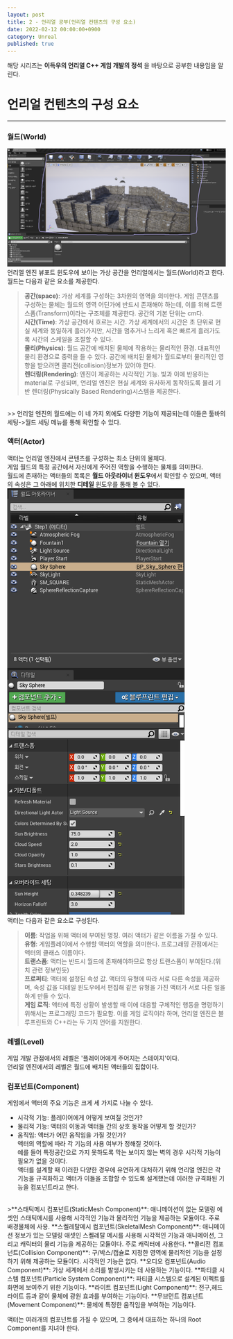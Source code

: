 ```yaml
---
layout: post
title: 2 - 언리얼 공부(언리얼 컨텐츠의 구성 요소)
date: 2022-02-12 00:00:00+0900
category: Unreal
published: true
---
```

해당 시리즈는 **이득우의 언리얼 C++ 게임 개발의 정석** 을 바탕으로 공부한 내용임을 알린다.

# 언리얼 컨텐츠의 구성 요소

---
### 월드(World) ###  
![월드](\images\unrealstudy\world.png)    
언리엘 엔진 뷰포트 윈도우에 보이는 가상 공간을 언리얼에서는 월드(World)라고 한다.  
월드는 다음과 같은 요소를 제공한다.  
>**공간(space)**: 가상 세계를 구성하는 3차원의 영역을 의미한다. 게임 콘텐츠를 구성하는 물체는 월드의 영역 어딘가에 반드시 존재해야 하는데, 이를 위해 트랜스폼(Transform)이라는 구조체를 제공한다. 공간의 기본 단위는 cm다.  
**시간(Time)**: 가상 공간에서 흐르는 시간. 가상 세계에서의 시간은 초 단위로 현실 세계와 동일하게 흘러가지만, 시간을 멈추거나 느리게 혹은 빠르게 흘러가도록 시간의 스케일을 조절할 수 있다.  
**물리(Physics)**: 월드 공간에 배치된 물체에 작용하는 물리적인 환경. 대표적인 물리 환경으로 중력을 들 수 있다. 공간에 배치된 물체가 월드로부터 물리적인 영향을 받으려면 콜리전(collision)정보가 있어야 한다.  
**렌더링(Rendering)**: 엔진이 제공하는 시각적인 기능. 빛과 이에 반응하는 material로 구성되며, 언리얼 엔진은 현실 세계와 유사하게 동작하도록 물리 기반 렌더링(Physically Based Rendering)시스템을 제공한다.  
<br>
>> 언리얼 엔진의 월드에는 이 네 가지 외에도 다양한 기능이 제공되는데 이들은 툴바의 세팅->월드 세팅 메뉴를 통해 확인할 수 있다.

### 액터(Actor) ###  
액터는 언리얼 엔진에서 콘텐츠를 구성하는 최소 단위의 물체다.  
게임 월드의 특정 공간에서 자신에게 주어진 역할을 수행하는 물체를 의미한다.  
월드에 존재하는 액터들의 목록은 **월드 아웃라이너 윈도우**에서 확인할 수 있으며, 액터의 속성은 그 아래에 위치한 **디테일** 윈도우를 통해 볼 수 있다.  
![액터보기](\images\unrealstudy\actordetail.png)  
액터는 다음과 같은 요소로 구성된다.  
>**이름**: 작업을 위해 액터에 부여된 명칭. 여러 액터가 같은 이름을 가질 수 있다.  
**유형**: 게임플레이에서 수행할 액터의 역할을 의미한다. 프로그래밍 관점에서는 액터의 클래스 이름이다.   
**트랜스폼**: 액터는 반드시 월드에 존재해야하므로 항상 트랜스폼이 부여된다.(위치 관련 정보인듯)  
**프로퍼티**: 액터에 설정된 속성 값. 액터의 유형에 따라 서로 다른 속성을 제공하며, 속성 값을 디테일 윈도우에서 편집해 같은 유형을 가진 액터가 서로 다른 일을 하게 만들 수 있다.  
**게임 로직**: 액터에 특정 상황이 발생할 때 이에 대응할 구체적인 행동을 명령하기 위해서는 프로그래밍 코드가 필요함. 이를 게임 로직이라 하며, 언리얼 엔진은 블루프린트와 C++라는 두 가지 언어를 지원한다.  

### 레벨(Level) ###  
게임 개발 관점에서의 레벨은 '플레이어에게 주어지는 스테이지'이다.  
언리얼 엔진에서의 레벨은 월드에 배치된 액터들의 집합이다.  

### 컴포넌트(Component) ###  
게임에서 액터의 주요 기능은 크게 세 가지로 나눌 수 있다.  
- 시각적 기능: 플레이어에게 어떻게 보여질 것인가?
- 물리적 기능: 액터의 이동과 액터들 간의 상호 동작을 어떻게 할 것인가?
- 움직임: 액터가 어떤 움직임을 가질 것인가?  
액터의 역할에 따라 각 기능의 사용 여부가 정해질 것이다.  
예를 들어 특정공간으로 가지 못하도록 막는 보이지 않는 벽의 경우 시각적 기능이 필요가 없을 것이다.  
액터를 설계할 때 이러한 다양한 경우에 유연하게 대처하기 위해 언리얼 엔진은 각 기능을 규격화하고 액터가 이들을 조합할 수 있도록 설계했는데 이러한 규격화된 기능을 컴포넌트라고 한다.  

<br>
>**스태틱메시 컴포넌트(StaticMesh Component)**: 애니메이션이 없는 모델링 에셋인 스태틱메시를 사용해 시각적인 기능과 물리적인 기능을 제공하는 모듈이다. 주로 배경물체에 사용.  
**스켈레탈메시 컴포넌트(SkeletalMesh Component)**: 애니메이션 정보가 있는 모델링 애셋인 스켈레탈 메시를 사용해 시각적인 기능과 애니메이션, 그리고 캐릭터의 물리 기능을 제공하는 모듈이다. 주로 캐릭터에 사용한다.  
**콜리전 컴포넌트(Collision Component)**: 구/박스/캡슐로 지정한 영역에 물리적인 기능을 설정하기 위해 제공하는 모듈이다. 시각적인 기능은 없다.  
**오디오 컴포넌트(Audio Component)**: 가상 세계에서 소리를 발생시키는 데 사용하는 기능이다.  
**파티클 시스템 컴포넌트(Particle System Component)**: 파티클 시스템으로 설계된 이펙트를 화면에 보여주기 위한 기능이다.  
**라이트 컴포넌트(Light Component)**: 전구,헤드라이트 등과 같이 물체에 광원 효과를 부여하는 기능이다.  
**무브먼트 컴포넌트(Movement Component)**: 물체에 특정한 움직임을 부여하는 기능이다.  

액터는 여러개의 컴포넌트를 가질 수 있으며, 그 중에서 대표하는 하나의 Root Component를 지녀야 한다.